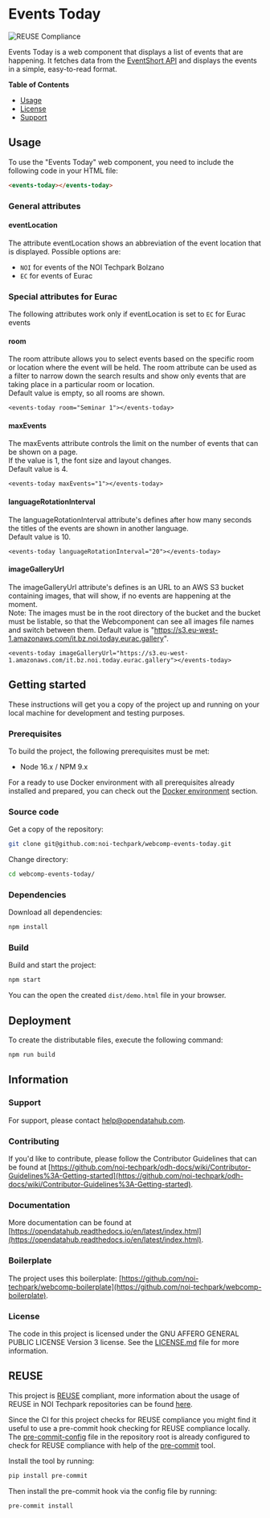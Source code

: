 <!--
SPDX-FileCopyrightText: NOI Techpark <digital@noi.bz.it>

SPDX-License-Identifier: CC0-1.0
-->

# Events Today

![REUSE Compliance](https://github.com/noi-techpark/webcomp-events-today/actions/workflows/reuse.yml/badge.svg)

Events Today is a web component that displays a list of events that are happening. It fetches data from the [EventShort API](https://tourism.opendatahub.bz.it/swagger/index.html#/EventShort)  and displays the events in a simple, easy-to-read format.<br>


**Table of Contents**
- [Usage](#usage)
- [License](#license)
- [Support](#support)

## Usage
To use the "Events Today" web component, you need to include the following code in your HTML file: 
```html
<events-today></events-today>
```
### General attributes
#### <b>eventLocation</b>

The attribute eventLocation shows an abbreviation of the event location that is displayed. 
Possible options are:
- `NOI` for events of the NOI Techpark Bolzano
- `EC` for events of Eurac

### Special attributes for Eurac
The following attributes work only if eventLocation is set to `EC` for Eurac events

#### <b>room</b>
The room attribute allows you to select events based on the specific room or location where the event will be held. The room attribute can be used as a filter to narrow down the search results and show only events that are taking place in a particular room or location.  
Default value is empty, so all rooms are shown.

```
<events-today room="Seminar 1"></events-today>
```

#### <b>maxEvents</b>

The maxEvents attribute controls the limit on the number of events that can be shown on a page.  
If the value is 1, the font size and layout changes.  
Default value is 4.

```
<events-today maxEvents="1"></events-today>
```

#### <b>languageRotationInterval</b>

The languageRotationInterval attribute's defines after how many seconds the titles of the events are shown in another language.  
Default value is 10.

```
<events-today languageRotationInterval="20"></events-today>
```

#### <b>imageGalleryUrl</b>

The imageGalleryUrl attribute's defines is an URL to an AWS S3 bucket containing images, that will show, if no events are happening at the moment.  
Note: The images must be in the root directory of the bucket and the bucket must be listable, so that the Webcomponent can see all images file names and switch between them.
Default value is "https://s3.eu-west-1.amazonaws.com/it.bz.noi.today.eurac.gallery".

```
<events-today imageGalleryUrl="https://s3.eu-west-1.amazonaws.com/it.bz.noi.today.eurac.gallery"></events-today>
```

## Getting started

These instructions will get you a copy of the project up and running
on your local machine for development and testing purposes.

### Prerequisites

To build the project, the following prerequisites must be met:

- Node 16.x / NPM 9.x

For a ready to use Docker environment with all prerequisites already installed
and prepared, you can check out the [Docker environment](#docker-environment)
section.

### Source code

Get a copy of the repository:

```bash
git clone git@github.com:noi-techpark/webcomp-events-today.git
```

Change directory:

```bash
cd webcomp-events-today/
```

### Dependencies

Download all dependencies:

```bash
npm install
```

### Build

Build and start the project:

```bash
npm start
```

You can the open the created `dist/demo.html` file in your browser.

## Deployment

To create the distributable files, execute the following command:

```bash
npm run build
```

## Information

### Support

For support, please contact [help@opendatahub.com](mailto:help@opendatahub.com).

### Contributing

If you'd like to contribute, please follow the Contributor Guidelines that can be found at [https://github.com/noi-techpark/odh-docs/wiki/Contributor-Guidelines%3A-Getting-started](https://github.com/noi-techpark/odh-docs/wiki/Contributor-Guidelines%3A-Getting-started).

### Documentation

More documentation can be found at [https://opendatahub.readthedocs.io/en/latest/index.html](https://opendatahub.readthedocs.io/en/latest/index.html).

### Boilerplate

The project uses this boilerplate: [https://github.com/noi-techpark/webcomp-boilerplate](https://github.com/noi-techpark/webcomp-boilerplate).

### License

The code in this project is licensed under the GNU AFFERO GENERAL PUBLIC LICENSE Version 3 license. See the [LICENSE.md](LICENSE.md) file for more information.

## REUSE

This project is [REUSE](https://reuse.software) compliant, more information about the usage of REUSE in NOI Techpark repositories can be found [here](https://github.com/noi-techpark/odh-docs/wiki/Guidelines-for-developers-and-licenses#guidelines-for-contributors-and-new-developers).

Since the CI for this project checks for REUSE compliance you might find it useful to use a pre-commit hook checking for REUSE compliance locally. The [pre-commit-config](.pre-commit-config.yaml) file in the repository root is already configured to check for REUSE compliance with help of the [pre-commit](https://pre-commit.com) tool.

Install the tool by running:
```bash
pip install pre-commit
```
Then install the pre-commit hook via the config file by running:
```bash
pre-commit install
```

